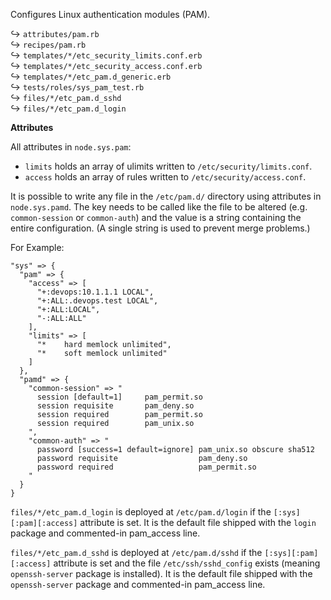 Configures Linux authentication modules (PAM).

↪ `attributes/pam.rb`  
↪ `recipes/pam.rb`  
↪ `templates/*/etc_security_limits.conf.erb`  
↪ `templates/*/etc_security_access.conf.erb`  
↪ `templates/*/etc_pam.d_generic.erb`  
↪ `tests/roles/sys_pam_test.rb`  
↪ `files/*/etc_pam.d_sshd`  
↪ `files/*/etc_pam.d_login`  


**Attributes**

All attributes in `node.sys.pam`:

* `limits` holds an array of ulimits written to `/etc/security/limits.conf`.
* `access` holds an array of rules written to `/etc/security/access.conf`.

It is possible to write any file in the `/etc/pam.d/` directory using attributes in `node.sys.pamd`. The key needs to be called like the file to be altered (e.g. `common-session` or `common-auth`) and the value is a string containing the entire configuration. (A single string is used to prevent merge problems.)

For Example:

    "sys" => {
      "pam" => {
        "access" => [
          "+:devops:10.1.1.1 LOCAL",
          "+:ALL:.devops.test LOCAL",
          "+:ALL:LOCAL",
          "-:ALL:ALL" 
        ],
        "limits" => [
          "*    hard memlock unlimited",
          "*    soft memlock unlimited"
        ]
      },
      "pamd" => {
        "common-session" => "
          session [default=1]     pam_permit.so
          session requisite       pam_deny.so
          session required        pam_permit.so
          session required        pam_unix.so
        ",
        "common-auth" => "
          password [success=1 default=ignore] pam_unix.so obscure sha512
          password requisite                  pam_deny.so
          password required                   pam_permit.so
        "
      }
    }

`files/*/etc_pam.d_login` is deployed at `/etc/pam.d/login` if the `[:sys][:pam][:access]` attribute is set. It is the default file shipped with the `login` package and commented-in pam_access line.

`files/*/etc_pam.d_sshd` is deployed at `/etc/pam.d/sshd` if the `[:sys][:pam][:access]` attribute is set and the file `/etc/ssh/sshd_config` exists (meaning `openssh-server` package is installed). It is the default file shipped with the `openssh-server` package and commented-in pam_access line.
